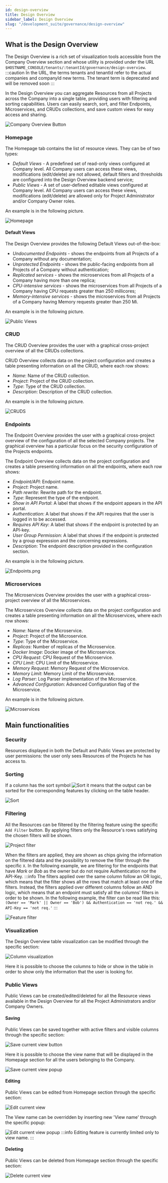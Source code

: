 ```yaml
---
id: design-overview
title: Design Overview
sidebar_label: Design Overview
slug: "/development_suite/governance/design-overview"
---
```

## What is the Design Overview

The Design Overview is a rich set of visualization tools accessible from the Company Overview section and whose utility is provided under the URL `$HOSTNAME_CONSOLE/tenants/:tenantId/governance/design-overview`.  
:::caution
In the URL, the terms tenants and tenantId refer to the actual companies and companyId new terms. The tenant term is deprecated and will be removed soon
:::

In the Design Overview you can aggregate Resources from all Projects across the Company into a single table, providing users with filtering and sorting capabilities. Users can easily search, sort, and filter Endpoints, Microservices, and CRUDs collections, and save custom views for easy access and sharing.

![Company Overview Button](img/go-to-company-overview.png)
### Homepage

The Homepage tab contains the list of resource views. They can be of two types:
* *Default Views* - A predefined set of read-only views configured at Company level. All Company users can access these views, modifications (edit/delete) are not allowed, default filters and thresholds are configured into the Design Overview backend service;
* *Public Views* - A set of user-defined editable views configured at Company level. All Company users can access these views, modifications (edit/delete) are allowed only for Project Administrator and/or Company Owner roles.

An example is in the following picture.

![Homepage](img/homepage.png)

#### Default Views

The Design Overview provides the following Default Views out-of-the-box:
* *Undocumented Endpoints* - shows the endpoints from all Projects of a Company without any documentation; 
* *Unprotected Endpoints* - shows the public-facing endpoints from all Projects of a Company without authentication;
* *Replicated services* - shows the microservices from all Projects of a Company having more than one replica;
* *CPU-intensive services* - shows the microservices from all Projects of a Company having CPU requests greater than 250 millicores;
* *Memory-intensive services* - shows the microservices from all Projects of a Company having Memory requests greater than 250 Mi.

An example is in the following picture.

![Public Views](img/public-views.png)

### CRUD

The CRUD Overview provides the user with a graphical cross-project overview of all the CRUDs collections.

CRUD Overview collects data on the project configuration and creates a table presenting information on all the CRUD, where each row shows:
* *Name*: Name of the CRUD collection.
* *Project*: Project of the CRUD collection.
* *Type*: Type of the CRUD collection.
* *Description*: Description of the CRUD collection.

An example is in the following picture.

![CRUDS](img/all-crud.png)

### Endpoints

The Endpoint Overview provides the user with a graphical cross-project overview of the configuration of all the selected Company projects. The graphical overview has a particular focus on the security configuration of the Projects endpoints.  

The Endpoint Overview collects data on the project configuration and creates a table presenting information on all the endpoints, where each row shows:
* *Endpoint/API*: Endpoint name.
* *Project*: Project name.
* *Path rewrite*: Rewrite path for the endpoint.
* *Type*: Represent the type of the endpoint.
* *Show in API Portal*: A label that shows if the endpoint appears in the API portal.
* *Authentication*: A label that shows if the API requires that the user is logged in to be accessed.
* *Requires API Key*: A label that shows if the endpoint is protected by an API-key.
* *User Group Permission*: A label that shows if the endpoint is protected by a group expression and the concerning expressions.
* *Description*: The endpoint description provided in the configuration section.  

An example is in the following picture.

![Endpoints.png](img/endpoints.png)

### Microservices

The Microservices Overview provides the user with a graphical cross-project overview of all the Microservices.

The Microservices Overview collects data on the project configuration and creates a table presenting information on all the Microservices, where each row shows:
* *Name*: Name of the Microservice.
* *Project*: Project of the Microservice.
* *Type*: Type of the Microservice.
* *Replicas*: Number of replicas of the Microservice.
* *Docker Image*: Docker image of the Microservice.
* *CPU Request*: CPU Request of the Microservice.
* *CPU Limit*: CPU Limit of the Microservice.
* *Memory Request*: Memory Request of the Microservice.
* *Memory Limit*: Memory Limit of the Microservice.
* *Log Parser*: Log Parser implementation of the Microservice.
* *Advanced Configuration*: Advanced Configuration flag of the Microservice.

An example is in the following picture.

![Microservices](img/microservices.png)

## Main functionalities

### Security

Resources displayed in both the Default and Public Views are protected by user permissions: the user only sees Resources of the Projects he has access to.

### Sorting

If a column has the sort symbol ![Sort](img/sort-symbol.png) it means that the output can be sorted for the corresponding features by clicking on the table header.

![Sort](img/sort.png)

### Filtering

All the Resources can be filtered by the filtering feature using the specific `Add Filter` button. By applying filters only the Resource's rows satisfying the chosen filters will be shown.

![Project filter](img/filter-popup.png)  

When the filters are applied, they are shown as chips giving the information on the filtered data and the possibility to remove the filter through the specific `X`. In the following example, we are filtering for the endpoints that have *Mark* or *Bob* as the owner but do not require Authentication nor the API-Key. 
:::info
The filters applied over the same column follow an OR logic, which means that the filter shows all the rows that match at least one of the filters. Instead, the filters applied over different columns follow an AND logic, which means that an endpoint must satisfy all the columns' filters in order to be shown. In the following example, the filter can be read like this:   
`(Owner == 'Mark' || Owner == 'Bob') && Authentication == 'not req.' && API-Key == 'not req.'`
:::

![Feature filter](img/filter-chips.png)  

### Visualization

The Design Overview table visualization can be modified through the specific section:

![Column visualization](img/column-visualization.png)  

Here it is possible to choose the columns to hide or show in the table in order to show only the information that the user is looking for.   

### Public Views

Public Views can be created/edited/deleted for all the Resource views available in the Design Overview for all the Project Administrators and/or Company Owners.

#### Saving

Public Views can be saved together with active filters and visible columns through the specific section:

![Save current view button](img/save-current-view-button.png)

Here it is possible to choose the view name that will be displayed in the Homepage section for all the users belonging to the Company.

![Save current view popup](img/save-current-view-popup.png)

#### Editing

Public Views can be edited from Homepage section through the specific section:

![Edit current view](img/edit-view.png)

The View name can be overridden by inserting new 'View name' through the specific popup:

![Edit current view popup](img/edit-view-popup.png)
:::info
Editing feature is currently limited only to view name.
:::

#### Deleting

Public Views can be deleted from Homepage section through the specific section:

![Delete current view](img/delete-view.png)

